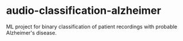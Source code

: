 # audio-classification-alzheimer
ML project for binary classification of patient recordings with probable Alzheimer's disease.
